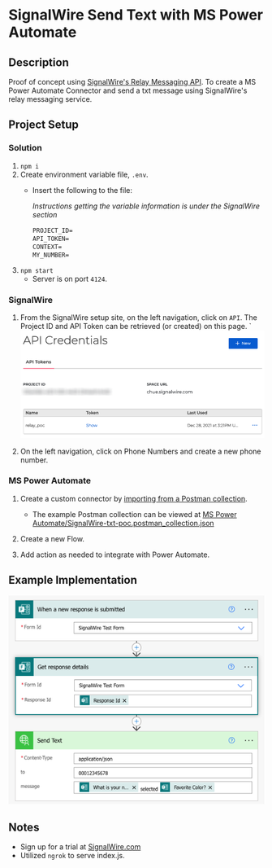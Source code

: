 # SignalWire Send Text with MS Power Automate

## Description

Proof of concept using [SignalWire's Relay Messaging API](https://docs.signalwire.com/topics/relay-sdk-nodejs/v2/#api-reference-relay-messaging).  To create a MS Power Automate Connector and send a txt message using SignalWire's relay messaging service.


## Project Setup

### Solution
1.  `npm i`
2.  Create environment variable file, `.env`.
    * Insert the following to the file:
        
        *Instructions getting the variable information is under the SignalWire section*
        ```
        PROJECT_ID=
        API_TOKEN=
        CONTEXT=
        MY_NUMBER=
        ```
3.  `npm start`
    - Server is on port `4124`.

### SignalWire
1. From the SignalWire setup site, on the left navigation, click on `API`.  The Project ID and API Token can be retrieved (or created) on this page.
`
![SignalWire retrieve Project ID and API Token](/screenshots/01.png)

2. On the left navigation, click on Phone Numbers and create a new phone number.

### MS Power Automate
1.  Create a custom connector by [importing from a Postman collection](https://docs.microsoft.com/en-us/connectors/custom-connectors/define-postman-collection).
    - The example Postman collection can be viewed at [MS Power Automate/SignalWire-txt-poc.postman_collection.json](https://github.com/csvang/SignalWire-SendTxt-MSPowerAutomate/blob/master/MS%20Power%20Automate/SignalWire-txt-poc.postman_collection.json)

2. Create a new Flow.

3. Add action as needed to integrate with Power Automate.

## Example Implementation

![Power Automate flow diagram](/screenshots/02.png)

## Notes
- Sign up for a trial at [SignalWire.com](https://www.signalwire.com)
- Utilized `ngrok` to serve index.js.

